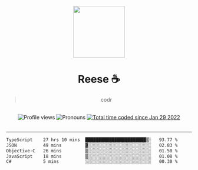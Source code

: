 <div align='center'>
  <img src='https://avatars.githubusercontent.com/u/73779441?v=4' width='140' height='140' />
  <h1>Reese ☕️</h1>
  <blockquote>codr</blockquote>
  
  <br />
  
  <img alt="Profile views" src="https://komarev.com/ghpvc/?username=ruffpuff1" />
  <img alt='Pronouns' src='https://img.shields.io/endpoint?url=https://pronoundb.org/shields/61181f81be124c42b207bffd' />
  <a href="https://wakatime.com/@72bf611d-9557-4a85-aa1d-46f6a3346744"><img src="https://wakatime.com/badge/user/72bf611d-9557-4a85-aa1d-46f6a3346744.svg" alt="Total time coded since Jan 29 2022" /></a>
</div><br />

<hr />

<!--START_SECTION:waka-->

```txt
TypeScript    27 hrs 10 mins  ███████████████████████▒░   93.77 %
JSON          49 mins         ▓░░░░░░░░░░░░░░░░░░░░░░░░   02.83 %
Objective-C   26 mins         ▒░░░░░░░░░░░░░░░░░░░░░░░░   01.50 %
JavaScript    18 mins         ▒░░░░░░░░░░░░░░░░░░░░░░░░   01.08 %
C#            5 mins          ░░░░░░░░░░░░░░░░░░░░░░░░░   00.30 %
```

<!--END_SECTION:waka-->
